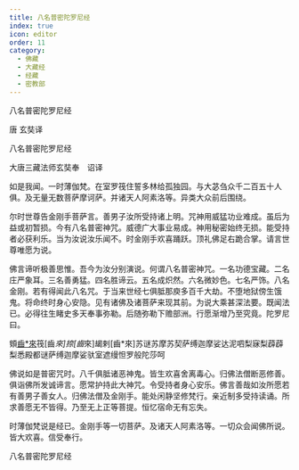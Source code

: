 ```yaml
---
title: 八名普密陀罗尼经
index: true
icon: editor
order: 11
category:
  - 佛藏
  - 大藏经
  - 经藏
  - 密教部
---
```


  八名普密陀罗尼经  

唐 玄奘译  

八名普密陀罗尼经  

大唐三藏法师玄奘奉　诏译  

如是我闻。一时薄伽梵。在室罗筏住誓多林给孤独园。与大苾刍众千二百五十人俱。及无量无数菩萨摩诃萨。并诸天人阿素洛等。异类大众前后围绕。  

尔时世尊告金刚手菩萨言。善男子汝所受持诸上明。咒神用威猛功业难成。虽后为益或初暂损。今有八名普密神咒。威德广大事业易成。神用秘密始终无损。能受持者必获利乐。当为汝说汝乐闻不。时金刚手欢喜踊跃。顶礼佛足右跪合掌。请言世尊唯愿为说。  

佛言谛听极善思惟。吾今为汝分别演说。何谓八名普密神咒。一名功德宝藏。二名庄严象耳。三名善勇猛。四名胜谛云。五名成炽然。六名微妙色。七名严饰。八名金刚。若有得闻此八名咒。于当来世经七俱胝那庾多百千大劫。不堕地狱傍生饿鬼。将命终时身心安隐。见有诸佛及诸菩萨来现其前。为说大乘甚深法要。既闻法已。必得往生睹史多天奉事弥勒。后随弥勒下赡部洲。行愿渐增乃至究竟。陀罗尼曰。  

頞[齒*來](擿界反已下同)筏[齒*來]捺[齒*來]朅剌[齒*來]苏谜苏摩苏契萨缚迦摩娑达泥呬梨寐梨薜薜梨悉殿都谜萨缚迦摩娑驮室遮缦怛罗般陀莎呵  

佛说如是普密咒时。八千俱胝诸恶神鬼。皆生欢喜舍离毒心。归佛法僧断恶修善。俱诣佛所发诚谛言。愿常护持此大神咒。令受持者身心安乐。佛言善哉如汝所愿若有善男子善女人。归佛法僧及金刚手。能处闲静坚修梵行。亲近制多受持读诵。所求善愿无不皆得。乃至无上正等菩提。恒忆宿命无有忘失。  

时薄伽梵说是经已。金刚手等一切菩萨。及诸天人阿素洛等。一切众会闻佛所说。皆大欢喜。信受奉行。  

八名普密陀罗尼经  
